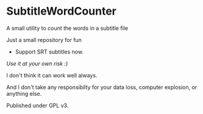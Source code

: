 SubtitleWordCounter
===================

A small utility to count the words in a subtitle file

Just a small repository for fun

* Support SRT subtitles now.


_Use it at your own risk :)_

I don't think it can work well always.

And I don't take any responsibilty for your data loss, computer explosion, or anything else.



Published under GPL v3.